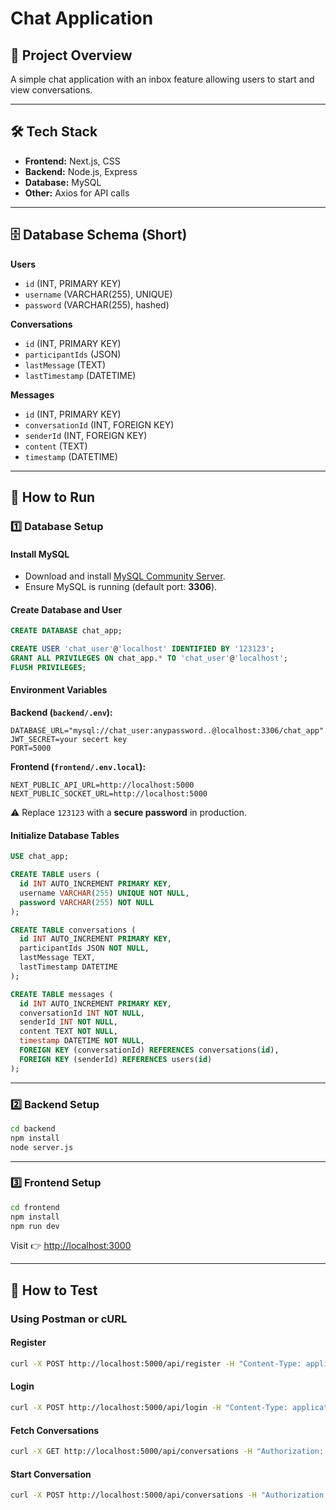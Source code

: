 # Chat Application

## 📌 Project Overview
A simple chat application with an inbox feature allowing users to start and view conversations.

---

## 🛠 Tech Stack
- **Frontend:** Next.js, CSS  
- **Backend:** Node.js, Express  
- **Database:** MySQL  
- **Other:** Axios for API calls  

---

## 🗄 Database Schema (Short)

**Users**
- `id` (INT, PRIMARY KEY)  
- `username` (VARCHAR(255), UNIQUE)  
- `password` (VARCHAR(255), hashed)  

**Conversations**
- `id` (INT, PRIMARY KEY)  
- `participantIds` (JSON)  
- `lastMessage` (TEXT)  
- `lastTimestamp` (DATETIME)  

**Messages**
- `id` (INT, PRIMARY KEY)  
- `conversationId` (INT, FOREIGN KEY)  
- `senderId` (INT, FOREIGN KEY)  
- `content` (TEXT)  
- `timestamp` (DATETIME)  

---

## 🚀 How to Run

### 1️⃣ Database Setup

#### Install MySQL
- Download and install [MySQL Community Server](https://dev.mysql.com/downloads/).
- Ensure MySQL is running (default port: **3306**).

#### Create Database and User
```sql
CREATE DATABASE chat_app;

CREATE USER 'chat_user'@'localhost' IDENTIFIED BY '123123';
GRANT ALL PRIVILEGES ON chat_app.* TO 'chat_user'@'localhost';
FLUSH PRIVILEGES;
```

#### Environment Variables

**Backend (`backend/.env`):**
```env
DATABASE_URL="mysql://chat_user:anypassword..@localhost:3306/chat_app"
JWT_SECRET=your secert key
PORT=5000
```

**Frontend (`frontend/.env.local`):**
```env
NEXT_PUBLIC_API_URL=http://localhost:5000
NEXT_PUBLIC_SOCKET_URL=http://localhost:5000
```

⚠️ Replace `123123` with a **secure password** in production.  

#### Initialize Database Tables
```sql
USE chat_app;

CREATE TABLE users (
  id INT AUTO_INCREMENT PRIMARY KEY,
  username VARCHAR(255) UNIQUE NOT NULL,
  password VARCHAR(255) NOT NULL
);

CREATE TABLE conversations (
  id INT AUTO_INCREMENT PRIMARY KEY,
  participantIds JSON NOT NULL,
  lastMessage TEXT,
  lastTimestamp DATETIME
);

CREATE TABLE messages (
  id INT AUTO_INCREMENT PRIMARY KEY,
  conversationId INT NOT NULL,
  senderId INT NOT NULL,
  content TEXT NOT NULL,
  timestamp DATETIME NOT NULL,
  FOREIGN KEY (conversationId) REFERENCES conversations(id),
  FOREIGN KEY (senderId) REFERENCES users(id)
);
```

---

### 2️⃣ Backend Setup
```bash
cd backend
npm install
node server.js
```

---

### 3️⃣ Frontend Setup
```bash
cd frontend
npm install
npm run dev
```
Visit 👉 [http://localhost:3000](http://localhost:3000)

---

## 🧪 How to Test

### Using Postman or cURL

#### Register
```bash
curl -X POST http://localhost:5000/api/register -H "Content-Type: application/json" -d '{"username":"testuser1","password":"testpass"}'
```

#### Login
```bash
curl -X POST http://localhost:5000/api/login -H "Content-Type: application/json" -d '{"username":"testuser1","password":"testpass"}'
```

#### Fetch Conversations
```bash
curl -X GET http://localhost:5000/api/conversations -H "Authorization: Bearer <token>"
```

#### Start Conversation
```bash
curl -X POST http://localhost:5000/api/conversations -H "Authorization: Bearer <token>" -H "Content-Type: application/json" -d '{"participantId":2}'
```


